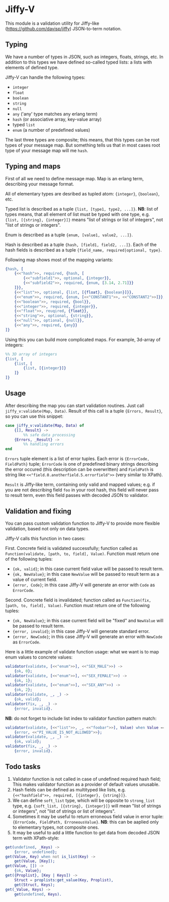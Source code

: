 Jiffy-V
=======

This module is a validation utility for Jiffy-like (https://github.com/davisp/jiffy) JSON-to-term notation.

Typing
------

We have a number of types in JSON, such as integers, floats, strings, etc. In addition to this types we have defined so-called typed lists: a lists with elements of defined type.

Jiffy-V can handle the following types:

 - `integer`
 - `float`
 - `boolean`
 - `string`
 - `null`
 - `any` ('any' type matches any erlang term)
 - `hash` (or associative array, key-value array)
 - typed `list`
 - `enum` (a number of predefined values)

The last three types are composite; this means, that this types can be root types of your message map. But something tells us that in most cases root type of your message map will me `hash`.

Typing and maps
---------------

First of all we need to define message map. Map is an erlang term, describing your message format. 

All of elementary types are desribed as tupled atom: `{integer}`, `{boolean}`, etc.

Typed list is described as a tuple `{list, [type1, type2, ...]}`. **NB**: list of types means, that all element of list must be typed with one type, e.g. `{list, [{string}, {integer}]}` means "list of strings or list of integers", not "list of strings or integers".

Enum is described as a tuple `{enum, [value1, value2, ...]}`. 

Hash is described as a tuple `{hash, [field1, field2, ...]}`. Each of the hash fields is described as a tuple `{field_name, required|optional, type}`.

Following map shows most of the mapping variants:

```erlang
{hash, [
    {<<"hash">>, required, {hash, [
        {<<"subfield1">>, optional, {integer}},
        {<<"subfield2">>, required, {enum, [3.14, 2.71]}}
    ]}},
    {<<"list">>, optional, {list, [{float}, {boolean}]}},
    {<<"enum">>, required, {enum, [<<"CONSTANT1">>, <<"CONSTANT2">>]}},
    {<<"boolean">>, required, {bool}},
    {<<"integer">>, required, {integer}},
    {<<"float">>, reuqired, {float}},
    {<<"string">>, optional, {string}},
    {<<"null">>, optional, {null}},
    {<<"any">>, required, {any}}
]}
```



Using this you can build more complicated maps. For example, 3d-array of integers:

```erlang
%% 3D array of integers
{list, [
    {list, [
        {list, [{integer}]}
    ]}
]}
```



Usage
-----

After describing the map you can start validation routines. Just call `jiffy_v:validate(Map, Data)`. Result of this call is a tuple `{Errors, Result}`, so you can use this snippet:

```erlang
case jiffy_v:validate(Map, Data) of 
    {[], Result} ->
        %% safe data processing
    {Errors, _Result} ->
        %% handling errors
end
```



`Errors` tuple element is a list of error tuples. Each error is `{ErrorCode, FieldPath}` tuple; `ErrorCode` is one of predefined binary strings describing the error occured (this description can be overwritten) and `FieldPath` is string like `<<"field.0.anotherfield.5.errorfield">>` (very similar to XPath).

`Result` is Jiffy-like term, containing only valid and mapped values; e.g. if you are not describing field `foo` in your root hash, this field will never pass to result term, even this field passes with decoded JSON to validator.

Validation and fixing
---------------------

You can pass custom validation function to Jiffy-V to provide more flexible validation, based not only on data types. 

Jiffy-V calls this function in two cases: 

First. Concrete field is validated successfully; function called as `Function(validate, [path, to, field], Value)`. Function must return one of the following tuples:

 - `{ok, valid}`; in this case current field value will be passed to result term.
 - `{ok, NewValue}`; in this case `NewValue` will be passed to result term as a value of current field.
 - `{error, Code}`; in this case Jiffy-V will generate an error with `Code` as `ErrorCode`.

Second. Concrete field is invalidated; function called as `Function(fix, [path, to, field], Value)`. Function must return one of the following tuples:

 - `{ok, NewValue}`; in this case current field will be "fixed" and `NewValue` will be passed to result term.
 - `{error, invalid}`; in this case Jiffy-V will generate standard error.
 - `{error, NewCode}`; in this case Jiffy-V will generate an error with `NewCode` as `ErrorCode`.

Here is a little example of validate function usage: what we want is to map enum values to concrete values:

```erlang
validator(validate, [<<"enum">>], <<"SEX_MALE">>) ->
    {ok, 0};
validator(validate, [<<"enum">>], <<"SEX_FEMALE">>) ->
    {ok, 1};
validator(validate, [<<"enum">>], <<"SEX_ANY">>) ->
    {ok, 2};
validator(validate, _, _) ->
    {ok, valid};
validator(fix, _, _) ->
    {error, invalid}.
```



**NB**: do not forget to include list index to validator function pattern match:

```erlang
validator(validate, [<<"list">>, _, <<"foobar">>], Value) when Value == 3.14 ->
    {error, <<"PI_VALUE_IS_NOT_ALLOWED">>};
validator(validate, _, _) ->
    {ok, valid};
validator(fix, _, _) ->
    {error, invalid}.
```



Todo tasks
----------

1. Validator function is not called in case of undefined required hash field; This makes validator function as a provider of default values unusable.
2. Hash fields can be defined as multityped like lists, e.g. `{<<"hashfield">>, required, [{integer}, {string}]}`.
3. We can define `soft_list` type, which will be opposite to `strong_list` type, e.g. `{soft_list, [{string}, {integer}]}` will mean "list of strings or integers", not "list of strings or list of integers".
4. Sometimes it may be useful to return erroneous field value in error tuple: `{ErrorCode, FieldPath, ErroneousValue}`. **NB**: this can be aaplied only to elementary types, not composite ones.
5. It may be useful to add a little function to get data from decoded JSON term with XPath-style:

```erlang
get(undefined, _Keys) ->
    {error, undefined};
get(Value, Key) when not is_list(Key) ->
    get(Value, [Key]);
get(Value, []) ->
    {ok, Value};
get({Proplist}, [Key | Keys]) ->
    Struct = proplists:get_value(Key, Proplist),
    get(Struct, Keys);
get(_Value, Keys) ->
    get(undefined, Keys).
```